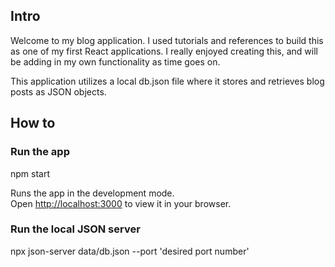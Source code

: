 ## Intro
Welcome to my blog application. I used tutorials and references to build this as one of my first React applications. I really enjoyed creating this, and will be adding in my own functionality as time goes on.

This application utilizes a local db.json file where it stores and retrieves blog posts as JSON objects. 

## How to

### Run the app 
npm start

Runs the app in the development mode.\
Open [http://localhost:3000](http://localhost:3000) to view it in your browser.

### Run the local JSON server

npx json-server data/db.json --port 'desired port number'



